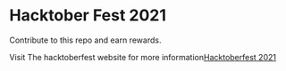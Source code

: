 <h1>Hacktober Fest 2021</h1>
<p>Contribute to this repo and earn rewards.</p>
<p>Visit The hacktoberfest website for more information<a href="https://hacktoberfest.digitalocean.com/">Hacktoberfest 2021</a>
  
